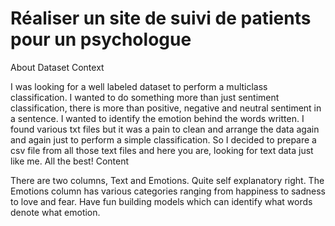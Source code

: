 # Réaliser un site de suivi de patients pour un psychologue


About Dataset
Context

I was looking for a well labeled dataset to perform a multiclass classification. I wanted to do something more than just sentiment classification, there is more than positive, negative and neutral sentiment in a sentence. I wanted to identify the emotion behind the words written. I found various txt files but it was a pain to clean and arrange the data again and again just to perform a simple classification. So I decided to prepare a csv file from all those text files and here you are, looking for text data just like me. All the best!
Content

There are two columns, Text and Emotions. Quite self explanatory right. The Emotions column has various categories ranging from happiness to sadness to love and fear. Have fun building models which can identify what words denote what emotion. 